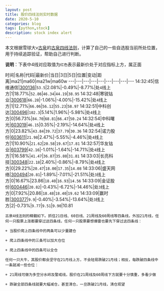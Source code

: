 ```yaml
---
layout: post
title: 股价四线法则实时数据
date: 2020-5-10
categories: blog
tags: [python,stock]
description: stock index alert
---
```



本文根据雪球大v[古泉](https://xueqiu.com/u/7148646888)的[古泉四线法则](https://xueqiu.com/7148646888/130498192)，计算了自己的一些自选股当前所处位置，用于持续追踪验证，帮助自己进行判断。

**说明**：下表中4线对应取值为`红色`表示最新价处于对应指标上方，属正面

时间|名称|代码|最新价|当日|3日|5日|位置|变动|距离|ma21|ma60|ma21w|ma60w
---|---|---|---|---|---|---|---|---
14:32:45|信维通信|[300136](https://xueqiu.com/S/SZ300136)|`53.5`|2.08%|-0.49%|-8.77%|处`4`线上方|1|18.77%|`52.86`|`46.34`|`44.19`|`38.95`
14:32:48|寒锐钴业|[300618](https://xueqiu.com/S/SZ300618)|`66.28`|-1.06%|-4.00%|-15.42%|处`4`线上方|1|12.71%|`66.06`|`56.12`|`55.23`|`58.97`
14:32:51|中科创达|[300496](https://xueqiu.com/S/SZ300496)|`102.3`|5.14%|1.96%|-5.98%|处`4`线上方|0|56.73%|`84.70`|`68.81`|`66.47`|`50.24`
14:32:54|中科曙光|[603019](https://xueqiu.com/S/SH603019)|`46.15`|0.35%|-2.19%|-14.64%|处`4`线上方|0|23.82%|`43.84`|`39.72`|`37.79`|`30.36`
14:32:54|诺力股份|[603611](https://xueqiu.com/S/SH603611)|`21.98`|2.47%|-5.55%|-4.46%|处`4`线上方|1|10.90%|`21.62`|`20.58`|`19.67`|`17.81`
14:32:57|华友钴业|[603799](https://xueqiu.com/S/SH603799)|`42.16`|-1.01%|-1.64%|-14.71%|处`4`线上方|1|16.58%|`41.47`|`36.87`|`35.80`|`31.81`
14:33:03|长亮科技|[300348](https://xueqiu.com/S/SZ300348)|`22.18`|2.40%|-0.86%|-8.79%|处`4`线上方|0|29.22%|`20.47`|`18.00`|`17.35`|`14.08`
14:33:06|盛天网络|[300494](https://xueqiu.com/S/SZ300494)|`20.81`|-1.89%|-7.01%|-21.51%|处`3`线上方|0|16.67%|23.86|`18.40`|`16.93`|`14.56`
14:33:09|金证股份|[600446](https://xueqiu.com/S/SH600446)|`20.82`|-0.43%|-6.72%|-14.46%|处`3`线上方|0|7.92%|20.86|`18.48`|`18.40`|`19.62`
14:33:09|赢时胜|[300377](https://xueqiu.com/S/SZ300377)|`9.9`|-0.40%|-3.54%|-13.64%|处`3`线上方|2|-0.73%|`9.77`|`9.51`|`9.90`|10.81

```
古泉4线法则的精髓如下。抓住21日线、60日线、21周线及60周线等四条线，外加21月线，任何一只股票上涨都要穿过这四条线，任何一只股票要想爆雷也要先下穿过这四条线：

+ 当股价爬上四条线中的两条可以少量建仓

+ 爬上四条线中的三条可以加大仓位

+ 爬上四条线中的四条可以全仓

任何一只大牛，其股价都会坚守在21月线上方，不会轻易跌破21月线；相反，每跌破四条线中一条就减一些仓位：

+ 21周线可做为多空分水岭及警戒线，股价在21周线及60周线下方就要十分慎重，多看少做

+ 跌破全部四条线就要大幅减仓，甚至清仓，一旦跌破21月线，清仓观望
```